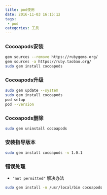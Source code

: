 ```yaml
---
title: pod使用
date: 2016-11-03 16:15:12
tags:
 - pod
categories: 工具
---
```


### Cocoapods安装
```bash
gem sources --remove https://rubygems.org/
gem sources -a https://ruby.taobao.org/ 
sudo gem install cocoapods
```

### Cocoapods升级
```bash
sudo gem update --system
sudo gem install cocoapods
pod setup
pod --version
```

### Cocoapods删除
```bash
sudo gem uninstall cocoapods
```

### 安装指导版本
```bash
sudo gem install cocoapods -v 1.0.1
```

### 错误处理
* `"not permitted"` 解决办法
```bash
sudo gem install -n /usr/local/bin cocoapods
```
